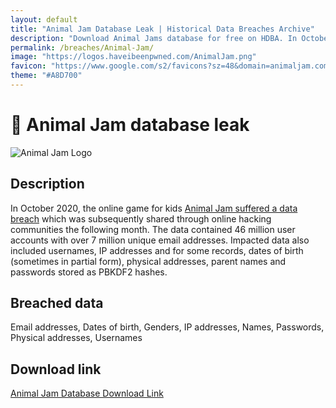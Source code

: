 ```yaml
---
layout: default
title: "Animal Jam Database Leak | Historical Data Breaches Archive"
description: "Download Animal Jams database for free on HDBA. In October 2020, the online game for kids Animal Jam suffered a data breachwhich was subsequently shared through online hacking communities the following month."
permalink: /breaches/Animal-Jam/
image: "https://logos.haveibeenpwned.com/AnimalJam.png"
favicon: "https://www.google.com/s2/favicons?sz=48&domain=animaljam.com"
theme: "#A8D700"
---
```


# 🐼 Animal Jam database leak

![Animal Jam Logo](https://logos.haveibeenpwned.com/AnimalJam.png)

## Description

In October 2020, the online game for kids <a href="https://redirect.trace.rip/?url=https://www.animaljam.com/en/2020databreach" target="_blank" rel="noopener">Animal Jam suffered a data breach</a> which was subsequently shared through online hacking communities the following month. The data contained 46 million user accounts with over 7 million unique email addresses. Impacted data also included usernames, IP addresses and for some records, dates of birth (sometimes in partial form), physical addresses, parent names and passwords stored as PBKDF2 hashes.

## Breached data

Email addresses, Dates of birth, Genders, IP addresses, Names, Passwords, Physical addresses, Usernames

## Download link

<a href="https://vault.trace.rip/public/share/QUGNJnIYXwidone689aBcg" target="_blank" rel="noopener">Animal Jam Database Download Link</a>